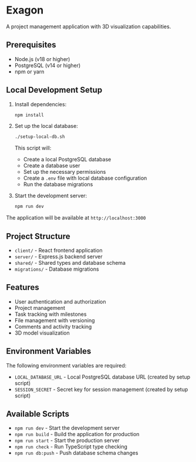 # Exagon

A project management application with 3D visualization capabilities.

## Prerequisites

- Node.js (v18 or higher)
- PostgreSQL (v14 or higher)
- npm or yarn

## Local Development Setup

1. Install dependencies:
   ```bash
   npm install
   ```

2. Set up the local database:
   ```bash
   ./setup-local-db.sh
   ```
   This script will:
   - Create a local PostgreSQL database
   - Create a database user
   - Set up the necessary permissions
   - Create a `.env` file with local database configuration
   - Run the database migrations

3. Start the development server:
   ```bash
   npm run dev
   ```

The application will be available at `http://localhost:3000`

## Project Structure

- `client/` - React frontend application
- `server/` - Express.js backend server
- `shared/` - Shared types and database schema
- `migrations/` - Database migrations

## Features

- User authentication and authorization
- Project management
- Task tracking with milestones
- File management with versioning
- Comments and activity tracking
- 3D model visualization

## Environment Variables

The following environment variables are required:

- `LOCAL_DATABASE_URL` - Local PostgreSQL database URL (created by setup script)
- `SESSION_SECRET` - Secret key for session management (created by setup script)

## Available Scripts

- `npm run dev` - Start the development server
- `npm run build` - Build the application for production
- `npm run start` - Start the production server
- `npm run check` - Run TypeScript type checking
- `npm run db:push` - Push database schema changes 
